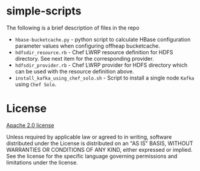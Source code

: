 # simple-scripts


The following is a brief description of files in the repo

- ``hbase-bucketcache.py`` - python script to calculate HBase configuration parameter values when configuring offheap bucketcache.
- ``hdfsdir_resource.rb`` - Chef LWRP resource definition for HDFS directory. See next item for the corresponding provider.
- ``hdfsdir_provider.rb`` - Chef LWRP provider for HDFS directory which can be used with the resource definition above.
- ``install_kafka_using_chef_solo.sh`` - Script to install a single node ``Kafka`` using ``Chef Solo``.


License
=======

[Apache 2.0 license](http://www.apache.org/licenses/LICENSE-2.0)

Unless required by applicable law or agreed to in writing, software distributed 
under the License is distributed on an "AS IS" BASIS, WITHOUT WARRANTIES OR 
CONDITIONS OF ANY KIND, either expressed or implied. See the license for the specific 
language governing permissions and limitations under the license.
